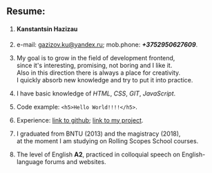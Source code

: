 ## Resume:  

1. #### Kanstantsin Hazizau

2. e-mail: gazizov.ku@yandex.ru; mob.phone: ***+3752950627609***.

3. My goal is to grow in the field of development frontend,  
since it's interesting, promising, not boring and I like it.  
Also in this direction there is always a place for creativity.  
I quickly absorb new knowledge and try to put it into practice.

4. I have basic knowledge of _HTML_, _CSS_, _GIT_, _JavaScript_.

5. Code example: `<h5>Hello World!!!!</h5>`.

6. Experience: [link to github](https://github.com/Gazizoff); [link to my project](https://gazizoff.github.io/rsschool-2019Q1-youtube/).

7. I graduated from BNTU (2013) and the magistracy (2018),  
at the moment I am studying on Rolling Scopes School courses.

8. The level of English **A2**, practiced in colloquial speech on English-language forums and websites.